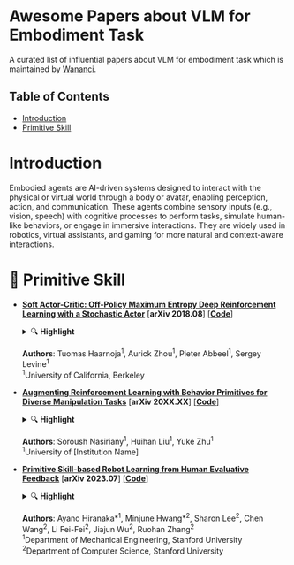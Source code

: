 # Awesome Papers about VLM for Embodiment Task

A curated list of influential papers about VLM for embodiment task which is maintained by [Wananci](https://github.com/Wananci). 

## Table of Contents
- [Introduction](#introduction)
- [Primitive Skill](#primitive-skill)


# Introduction

Embodied agents are AI-driven systems designed to interact with the physical or virtual world through a body or avatar, enabling perception, action, and communication. These agents combine sensory inputs (e.g., vision, speech) with cognitive processes to perform tasks, simulate human-like behaviors, or engage in immersive interactions. They are widely used in robotics, virtual assistants, and gaming for more natural and context-aware interactions.

<a id="primitive-skill"></a>

# 🚀 Primitive Skill
- [**Soft Actor-Critic: Off-Policy Maximum Entropy Deep Reinforcement Learning with a Stochastic Actor**](http://arxiv.org/abs/1801.01290) [**arXiv 2018.08**] [[**Code**]](https://github.com/haarnoja/sac)

  <details>
    <summary>🔍 <b>Highlight</b></summary>
    <em>"Our method instead combines off-policy actorcritic training with a stochastic actor, and further aims to maximize the entropy of this actor with an entropy maximization objective."</em>  

    - **Maximum Entropy**
    - **Stochastic Actor**

  </details>

  **Authors**: Tuomas Haarnoja<sup>1</sup>, Aurick Zhou<sup>1</sup>, Pieter Abbeel<sup>1</sup>, Sergey Levine<sup>1</sup>  
  <sup>1</sup>University of California, Berkeley  

- [**Augmenting Reinforcement Learning with Behavior Primitives for Diverse Manipulation Tasks**](http://arxiv.org/abs/XXXX.XXXXX) [**arXiv 20XX.XX**] [[**Code**]](https://github.com/example/repo)

  <details>
    <summary>🔍 <b>Highlight</b></summary>

    - **Reinforcement Learning** 
    - **Behavior Primitives**
    - **Manipulation Tasks**

    ![Maple Architecture](./imgs/Maple.png)
  </details>

  **Authors**: Soroush Nasiriany<sup>1</sup>, Huihan Liu<sup>1</sup>, Yuke Zhu<sup>1</sup>  
  <sup>1</sup>University of [Institution Name]  

- [**Primitive Skill-based Robot Learning from Human Evaluative Feedback**](http://arxiv.org/abs/2307.15801) [**arXiv 2023.07**] [[**Code**]](https://seediros23.github.io/)

  <details>
    <summary>🔍 <b>Highlight</b></summary>

    - **Human Evaluation** 
    - **Primitive Skill**
    - **Parameter Policy**

    ![SEED Architecture](./imgs/SEED.png)
  </details>

  **Authors**: Ayano Hiranaka*<sup>1</sup>, Minjune Hwang*<sup>2</sup>, Sharon Lee<sup>2</sup>, Chen Wang<sup>2</sup>, Li Fei-Fei<sup>2</sup>, Jiajun Wu<sup>2</sup>, Ruohan Zhang<sup>2</sup>  
  <sup>1</sup>Department of Mechanical Engineering, Stanford University  
  <sup>2</sup>Department of Computer Science, Stanford University  



